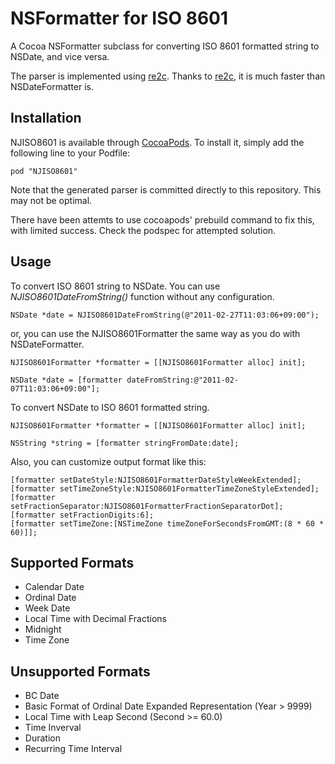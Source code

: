 NSFormatter for ISO 8601
========================

A Cocoa NSFormatter subclass for converting ISO 8601 formatted string to NSDate, and vice versa.

The parser is implemented using [re2c](http://re2c.org).
Thanks to [re2c](http://re2c.org), it is much faster than NSDateFormatter is.

Installation
------------

NJISO8601 is available through [CocoaPods](http://cocoapods.org). To install
it, simply add the following line to your Podfile:

    pod "NJISO8601"

Note that the generated parser is committed directly to this repository. This may not be optimal.

There have been attemts to use cocoapods' prebuild command to fix this, with limited success. Check the podspec for attempted solution.

Usage
-----

To convert ISO 8601 string to NSDate. You can use *NJISO8601DateFromString()* function without any configuration.

    NSDate *date = NJISO8601DateFromString(@"2011-02-27T11:03:06+09:00");

or, you can use the NJISO8601Formatter the same way as you do with NSDateFormatter.

    NJISO8601Formatter *formatter = [[NJISO8601Formatter alloc] init];

    NSDate *date = [formatter dateFromString:@"2011-02-07T11:03:06+09:00"];

To convert NSDate to ISO 8601 formatted string.

    NJISO8601Formatter *formatter = [[NJISO8601Formatter alloc] init];

    NSString *string = [formatter stringFromDate:date];

Also, you can customize output format like this:

    [formatter setDateStyle:NJISO8601FormatterDateStyleWeekExtended];
    [formatter setTimeZoneStyle:NJISO8601FormatterTimeZoneStyleExtended];
    [formatter setFractionSeparator:NJISO8601FormatterFractionSeparatorDot];
    [formatter setFractionDigits:6];
    [formatter setTimeZone:[NSTimeZone timeZoneForSecondsFromGMT:(8 * 60 * 60)]];

Supported Formats
-----------------

* Calendar Date
* Ordinal Date
* Week Date
* Local Time with Decimal Fractions
* Midnight
* Time Zone

Unsupported Formats
-------------------

* BC Date
* Basic Format of Ordinal Date Expanded Representation (Year > 9999)
* Local Time with Leap Second (Second >= 60.0)
* Time Inverval
* Duration
* Recurring Time Interval
